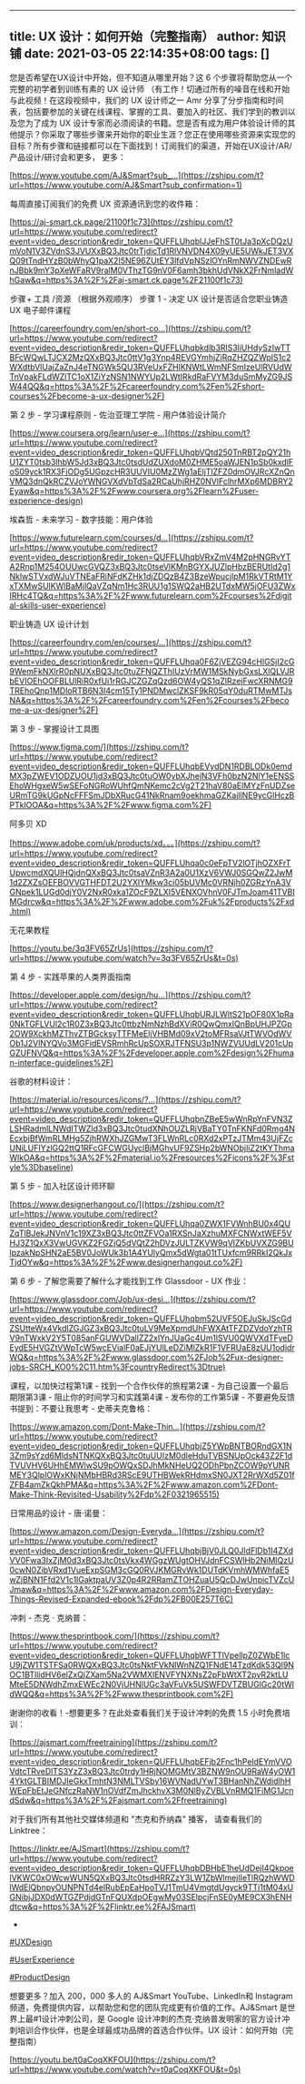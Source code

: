 
---
title: UX 设计：如何开始（完整指南）
author: 知识铺
date: 2021-03-05 22:14:35+08:00
tags: []
---
 

   您是否希望在UX设计中开始，但不知道从哪里开始？这 6 个步骤将帮助您从一个完整的初学者到训练有素的 UX 设计师 （有工作！切通过所有的噪音在线和开始与此视频！在这段视频中，我们的 UX 设计师之一 Amr 分享了分步指南和时间表，包括要参加的关键在线课程、掌握的工具、要加入的社区、我们学到的教训以及您为了成为 UX 设计专家而必须阅读的书籍。您是否有成为用户体验设计师的其他提示？你采取了哪些步骤来开始你的职业生涯？您正在使用哪些资源来实现您的目标？所有步骤和链接都可以在下面找到！![🔔](data:image/gif;base64,R0lGODlhAQABAIAAAP///wAAACH5BAEAAAAALAAAAAABAAEAAAICRAEAOw==)订阅我们的渠道，开始在UX设计/AR/产品设计/研讨会和更多， 更多：![👉](data:image/gif;base64,R0lGODlhAQABAIAAAP///wAAACH5BAEAAAAALAAAAAABAAEAAAICRAEAOw==)

 [https://www.youtube.com/AJ&Smart?sub_...](https://zshipu.com/t?url=https://www.youtube.com/AJ&Smart?sub_confirmation=1)

 ![💌](data:image/gif;base64,R0lGODlhAQABAIAAAP///wAAACH5BAEAAAAALAAAAAABAAEAAAICRAEAOw==)每周直接订阅我们的免费 UX 资源通讯到您的收件箱：

 [https://aj-smart.ck.page/21100f1c73](https://zshipu.com/t?url=https://www.youtube.com/redirect?event=video_description&redir_token=QUFFLUhqblJJeFhST0tJa3pXcDQzUmVoN1V3ZVdnS3JVUXxBQ3Jtc0trTjdicTd1RlVNVDN4X09yUE5UWkJET3VXQ09tTndHYzB0bWhyQ1paX2I5NE96ZUtEY3lfdVpNSzlOYnRmNWVZNDEwRnJBbk9mY3pXeWFaRV9ralM0VThzTG9nV0F6amh3bkhUdVNkX2FrNmladWhGaw&q=https%3A%2F%2Faj-smart.ck.page%2F21100f1c73)

 ![👟](data:image/gif;base64,R0lGODlhAQABAIAAAP///wAAACH5BAEAAAAALAAAAAABAAEAAAICRAEAOw==)步骤![🛠](data:image/gif;base64,R0lGODlhAQABAIAAAP///wAAACH5BAEAAAAALAAAAAABAAEAAAICRAEAOw==)+ 工具 /资源 （根据![1️⃣](data:image/gif;base64,R0lGODlhAQABAIAAAP///wAAACH5BAEAAAAALAAAAAABAAEAAAICRAEAOw==)外观顺序） 步骤 1 - 决定 UX 设计是否适合您职业铸造 UX 电子邮件课程

 [https://careerfoundry.com/en/short-co...](https://zshipu.com/t?url=https://www.youtube.com/redirect?event=video_description&redir_token=QUFFLUhqbkdlb3RlS3liUHdySzIwTTBFcWQwLTJCX2MzQXxBQ3Jtc0ttV1g3Ynp4REVGYmhjZjRqZHZQZWpIS1c2WXdtbVlUajZaZnJ4eTNGWk5QU3RVeUxFZHlKNWtLWmNFSmIzeUlRVUdWTnVpakFLdWZlTC1oX1ZiYzNSN1NWYUp2LWtIRkdRaFVYM3duSmMyZG9JSW44QQ&q=https%3A%2F%2Fcareerfoundry.com%2Fen%2Fshort-courses%2Fbecome-a-ux-designer%2F)

 ![2️⃣](data:image/gif;base64,R0lGODlhAQABAIAAAP///wAAACH5BAEAAAAALAAAAAABAAEAAAICRAEAOw==)第 2 步 - 学习课程原则 - 佐治亚理工学院 - 用户体验设计简介

 [https://www.coursera.org/learn/user-e...](https://zshipu.com/t?url=https://www.youtube.com/redirect?event=video_description&redir_token=QUFFLUhqbVQtd250TnRBT2pQY21hU1ZYT0tsb3lhbW5Jd3xBQ3Jtc0tsdUdZUXdoM0ZHME5oaWJEN1pSb0kxdlFoS09yck1RX3FiODg5UGpzcHR3UUVIU0MzZWg1aEljTlZFZ0dmOVJRcXZnQnVMQ3dnQkRCZVJoYWNGVXdVbTdSa2RCaUhjRHZ0NVlFclhrMXp6MDBRY2Eyaw&q=https%3A%2F%2Fwww.coursera.org%2Flearn%2Fuser-experience-design)

 埃森哲 - 未来学习 - 数字技能：用户体验

 [https://www.futurelearn.com/courses/d...](https://zshipu.com/t?url=https://www.youtube.com/redirect?event=video_description&redir_token=QUFFLUhqbVRxZmV4M2pHNGRvYTA2Rnp1M254OUUwcGVQZ3xBQ3Jtc0tseVlKMnBGYXJUZlpHbzBERUtId2g1NklwSTVxdWJuVTNEaFRiNFdKZHk1djZDQzB4Z3BzeWpucjlpM1RkVTRtM1YxTXMwSUlKWlBaMjlQaVZqNm1Hc3RUU1g1SWQ2aHB2UTdxMW5jOFU3ZWxIRHc4TQ&q=https%3A%2F%2Fwww.futurelearn.com%2Fcourses%2Fdigital-skills-user-experience)

 职业铸造 UX 设计计划

 [https://careerfoundry.com/en/courses/...](https://zshipu.com/t?url=https://www.youtube.com/redirect?event=video_description&redir_token=QUFFLUhqa0F6ZjVEZG94cHlGSjI2cG9WemFkNXlrR0pNUXxBQ3Jtc0tuZFNQZThIUzVrMW1MSkNybGxsLXlQLVJRbEVIOEhOOFBLUlRiR0xfUi1rRGJCZGZqQzd6OW4yQS1qZlRzejFwcXRNMG9TREhoQnp1MDloRTB6N3I4cm15Ty1PNDMwclZKSF9kR05qY0duRTMwMTJsNA&q=https%3A%2F%2Fcareerfoundry.com%2Fen%2Fcourses%2Fbecome-a-ux-designer%2F)

 ![3️⃣](data:image/gif;base64,R0lGODlhAQABAIAAAP///wAAACH5BAEAAAAALAAAAAABAAEAAAICRAEAOw==)第 3 步 - 掌握设计工具图

 [https://www.figma.com/](https://zshipu.com/t?url=https://www.youtube.com/redirect?event=video_description&redir_token=QUFFLUhqbEVydDN1RDBLODk0emdMX3pZWEV1ODZUOU1jd3xBQ3Jtc0tuOW0ybXJhejN3VFh0bzN2NlY1eENSSEhoWHgxeW5wSEFoNGRoWUhfQmNKemc2cVg2T21haV80aElMYzFnUDZseURmTG9kUGpNcFFFSmJDbXRucG41NkRnam9oekhmaGZKajllNE9ycGlHczBPTklOOA&q=https%3A%2F%2Fwww.figma.com%2F)

 阿多贝 XD

 [https://www.adobe.com/uk/products/xd。。。](https://zshipu.com/t?url=https://www.youtube.com/redirect?event=video_description&redir_token=QUFFLUhqa0c0eFpTV2lOTjhOZXFrTUpwcmdXQUlHQjdnQXxBQ3Jtc0tsaVZnR3A2a0U1XzV6VWJ0SGQwZ2JwM1d2ZXZsOEFBOVVGTHFDT2U2YXlYMkw3ci05bUVMc0VRNjh0ZGRzYnA3VGNpek1LUGd0djY0V2NxR0xka1ZOcF9ZLXI5VENXOVhnV0FJTmJoam41TVBIMGdrcw&q=https%3A%2F%2Fwww.adobe.com%2Fuk%2Fproducts%2Fxd.html)

 无花果教程

 [https://youtu.be/3q3FV65ZrUs](https://zshipu.com/t?url=https://www.youtube.com/watch?v=3q3FV65ZrUs&t=0s)

 ![4️⃣](data:image/gif;base64,R0lGODlhAQABAIAAAP///wAAACH5BAEAAAAALAAAAAABAAEAAAICRAEAOw==)第 4 步 - 实践苹果的人类界面指南

 [https://developer.apple.com/design/hu...](https://zshipu.com/t?url=https://www.youtube.com/redirect?event=video_description&redir_token=QUFFLUhqbURJLWltS21pOF80X1pRa0NkTGFLVUl2c1R0Z3xBQ3Jtc0ttbzNmNzhBdXViR0QwQmxIQnBpUHJPZGp2OW9XckhMZThvZTBGcksyTTFMeEljVHBMd09xV2toMFRsaVJtTWVOdWVOb1J2VlNYQVo3MGFidEVSRmhRcUpSOXRJTFNSU3p1NWZVUUdLV201cUpGZUFNVQ&q=https%3A%2F%2Fdeveloper.apple.com%2Fdesign%2Fhuman-interface-guidelines%2F)

 谷歌的材料设计：

 [https://material.io/resources/icons/?...](https://zshipu.com/t?url=https://www.youtube.com/redirect?event=video_description&redir_token=QUFFLUhqbnZBeE5wWnRpYnFVN3ZLSHRadmlLNWdITWZld3xBQ3Jtc0tudXNhOUZLRjVBaTY0TnFKNFd0Rmg4NEcxbjBfWmRLMHg5ZjhRWXhJZGMwT3FLWnRLc0RXd2xPTzJTMm43UjFZcUNiLUFIYzlGQ2ttQ1RFcGFCWGUyclBjMGhvUF9ZSHp2bWNObjliZ2tKYThmaWlkOA&q=https%3A%2F%2Fmaterial.io%2Fresources%2Ficons%2F%3Fstyle%3Dbaseline)

 ![5️⃣](data:image/gif;base64,R0lGODlhAQABAIAAAP///wAAACH5BAEAAAAALAAAAAABAAEAAAICRAEAOw==)第 5 步 - 加入社区设计师环聊

 [https://www.designerhangout.co/](https://zshipu.com/t?url=https://www.youtube.com/redirect?event=video_description&redir_token=QUFFLUhqa0ZWX1FVWnhBU0x4QUZqTlBJekJNVnV1c19XZ3xBQ3Jtc0ttZFVOa1RXSnJaXzhuMXFCNWxtWEF5VHJ3Z1QxX3VwUGVKZ2FGZjQ5dVQtZ2hDVzJULTZKVW9qVlZKbUVXZG9BUlpzakNpSHN2aE5BV0JoWUk3b1A4YUlyQmx5dWgta01tTUxfcm9RRkI2QkJxTjdOYw&q=https%3A%2F%2Fwww.designerhangout.co%2F)

 ![6️⃣](data:image/gif;base64,R0lGODlhAQABAIAAAP///wAAACH5BAEAAAAALAAAAAABAAEAAAICRAEAOw==)第 6 步 - 了解您需要了解什么才能找到工作 Glassdoor - UX 作业：

 [https://www.glassdoor.com/Job/ux-desi...](https://zshipu.com/t?url=https://www.youtube.com/redirect?event=video_description&redir_token=QUFFLUhqbm52UVF5OEJuSkJScGdZSUtteWx4VkdlZGJGZ3xBQ3Jtc0tuLV9MeXpmdUhFWXAtTFZDZVdoYzhTRV9nTWxkV2Y5T085anFGUWVDallZZ2xlYnJUaGc4Um1lSVU0QWVXdTFyeDEydE5HVGZtVWpTcW5wcEVialF0aEJjYUlLeDZiMlZkR1F1VFRUaE8zUU1odjdrWQ&q=https%3A%2F%2Fwww.glassdoor.com%2FJob%2Fux-designer-jobs-SRCH_KO0%2C11.htm%3FcountryRedirect%3Dtrue)

 ![🎓](data:image/gif;base64,R0lGODlhAQABAIAAAP///wAAACH5BAEAAAAALAAAAAABAAEAAAICRAEAOw==)课程，以加快过程第1课 - 找到一个合作伙伴的旅程第2课 - 为自己设置一个最后期限第3课 - 阻止你的时间学习和实践第4课 - 发布你的工作第5课 - 不要避免反馈![📕](data:image/gif;base64,R0lGODlhAQABAIAAAP///wAAACH5BAEAAAAALAAAAAABAAEAAAICRAEAOw==)书提到：不要让我思考 - 史蒂夫克鲁格：

 [https://www.amazon.com/Dont-Make-Thin...](https://zshipu.com/t?url=https://www.youtube.com/redirect?event=video_description&redir_token=QUFFLUhqbjZ5YWpBNTBORndGX1N3Zm9sYzd6MldsNTNKQXxBQ3Jtc0tuUUIzM0dleHduTVBSNUpOck43Z2F1dTVUVHV6UHhEMWlwSU9pOWQxSDJhMkNHeUQ2ODhPbnZCOW9pYUNRMEY3QlplOWxKNjNMbHBRd3RScE9UTHBWekRHdmxSN0JXT2RrWXd5Z01fZFB4amZkQkhPMA&q=https%3A%2F%2Fwww.amazon.com%2FDont-Make-Think-Revisited-Usability%2Fdp%2F0321965515)

 ![📙](data:image/gif;base64,R0lGODlhAQABAIAAAP///wAAACH5BAEAAAAALAAAAAABAAEAAAICRAEAOw==)日常用品的设计 - 唐·诺曼：

 [https://www.amazon.com/Design-Everyda...](https://zshipu.com/t?url=https://www.youtube.com/redirect?event=video_description&redir_token=QUFFLUhqbjBjV0JLQ0JIdFlDb1I4ZXdVV0Fwa3IxZjM0d3xBQ3Jtc0tsVkx4WGgzWUgtOHVJdnFCSWlHb2NiMlQzU0cwN0ZibVRxd1VueExpSGM3cGQ0RVJKMGRvWk1DUTdKVmhWMWhfaE5wZjBNN1Ffd2V1c1lGaktpaUV3Z0p4R2RRamZTOHZuaU5QcDJwUnpicTVZcUJmaw&q=https%3A%2F%2Fwww.amazon.com%2FDesign-Everyday-Things-Revised-Expanded-ebook%2Fdp%2FB00E257T6C)

 ![📘](data:image/gif;base64,R0lGODlhAQABAIAAAP///wAAACH5BAEAAAAALAAAAAABAAEAAAICRAEAOw==)冲刺 - 杰克 · 克纳普：

 [https://www.thesprintbook.com/](https://zshipu.com/t?url=https://www.youtube.com/redirect?event=video_description&redir_token=QUFFLUhqbWFTTlVpellpZ0ZWbE1lcU9jZW1TSTFSa0RWQXxBQ3Jtc0tsNktFVkNlWnNZQ1FNdE14TzdKdk53Ql9NOC1BTllidHV6elZxQjZXam5Na2VWMXlENVFYNXNsZ2pFbWtXT2pvR2ktLUMteE5DNWdhZmxEWEc2N0VjUHNlUGc3aVFuVk5USWFDVTZBUGlGc20tWldWQQ&q=https%3A%2F%2Fwww.thesprintbook.com%2F)

 谢谢你的收看！-想要更多？在此处查看我们关于设计冲刺的免费 1.5 小时免费培训：

 [https://ajsmart.com/freetraining](https://zshipu.com/t?url=https://www.youtube.com/redirect?event=video_description&redir_token=QUFFLUhqbEFjb2Fnc1hPeldEYmVVOVdtcTRveDlTS3YzZ3xBQ3Jtc0trdy1HRjNOMGMtV3BZNW9nOU9RaW4yOW14YktGLTBIMDJIeGkxTmhtN3NMLTVSby16WVNadUYwT3BHanNhZWdidlhHWEpFbEtJeGNfczRaNW1nOVdfZmJhckhvX3M0NlByZVBLVnRMQ1FiMG1JcndSdw&q=https%3A%2F%2Fajsmart.com%2Ffreetraining)

 对于我们所有其他社交媒体频道和 "杰克和乔纳森" 播客， 请查看我们的 Linktree：

 [https://linktr.ee/AJSmart](https://zshipu.com/t?url=https://www.youtube.com/redirect?event=video_description&redir_token=QUFFLUhqbDBHbE1heUdDejI4QkpoelVKWC0xOWcwWUN5QXxBQ3Jtc0tsdHRRZzY3LW1ZbWlmejlIeTlRQzhWWDlWdElQbnpyOUNPNTd4elRubEpEaHpoTVJ1TmU4VmgtdUgyck9TTi1tM04xUGNibjJDX0dWTGZPdjdGTnFQUXdpOEgwMy03SElpcjFnSE0yME9CX3hENHdtcw&q=https%3A%2F%2Flinktr.ee%2FAJSmart)

 -

 [#UXDesign](https://zshipu.com/t?url=https://www.youtube.com/hashtag/uxdesign)

 [#UserExperience](https://zshipu.com/t?url=https://www.youtube.com/hashtag/userexperience)

 [#ProductDesign](https://zshipu.com/t?url=https://www.youtube.com/hashtag/productdesign)

 想要更多？加入 200，000 多人的 AJ&Smart YouTube、LinkedIn和 Instagram 频道，免费提供内容，以帮助您和您的团队完成更有价值的工作。AJ&Smart 是世界上最#1设计冲刺公司，是 Google 设计冲刺的杰克·克纳普发明家的官方设计冲刺培训合作伙伴，也是全球最成功品牌的首选合作伙伴。UX 设计：如何开始（完整指南）

 [https://youtu.be/t0aCoqXKFOU](https://zshipu.com/t?url=https://www.youtube.com/watch?v=t0aCoqXKFOU&t=0s)
